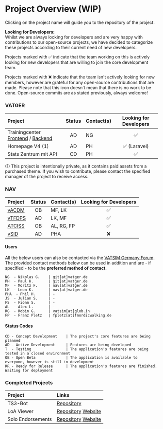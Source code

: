 <!-- START LINKS (these can be referenced in the document) -->

[VSID]: https://github.com/vatger/vsid
[VACDM]: https://github.com/vACDM
[VTFDPS]: https://github.com/vtfdps
[TCF]: https://github.com/vatger/trainingcenter-frontend
[TCB]: https://github.com/vatger/trainingcenter-backend
[ATCISS]: https://github.com/vatger/atciss

<!-- END LINKS -->

# Project Overview (WIP)

Clicking on the project name will guide you to the repository of the project.

**Looking for Developers:** <br/>
Whilst we are always looking for developers and are very happy with contributions to our open-source projects, we have
decided to categorize these projects according to their current need of new developers.

Projects marked with ✅ indicate
that the team working on this is actively looking for new developers that are willing to join the core development team.

Projects marked with ❌ indicate that the team isn't actively looking for new members, however are grateful for any open-source
contributions that are made. Please note that this icon doesn't mean that there is no work to be done. Open-source commits are
as stated previously, always welcome!

### VATGER

| Project                                         | Status | Contact(s) | Looking for Developers |
| :---------------------------------------------- | :----: | :--------- | :--------------------: |
| Trainingcenter [Frontend][TCF] / [Backend][TCB] |   AD   | NG         |           ✅           |
| Homepage V4 (1)                                 |   AD   | PH         |      ✅ (Laravel)      |
| Stats Zentrum mit API                           |   CD   | PH         |           ✅           |

(1) This project is intentionally private, as it contains paid assets from a purchased theme.
If you wish to contribute, please contact the specified manager of the project to receive access.

<!-- ### ATC Training Department

| Project               | Status | Contact(s) | Looking for Developers |
| :-------------------- | :----: | :--------- | :--------------------: | -->

### NAV

| Project          | Status | Contact(s) | Looking for Developers |
| :--------------- | :----: | :--------- | :--------------------: |
| [vACDM][VACDM]   |   OB   | MF, LK     |           ✅           |
| [vTFDPS][VTFDPS] |   AD   | LK, MF     |           ✅           |
| [ATCISS][ATCISS] |   OB   | AL, RG, FP |           ✅           |
| [vSID][VSID]     |   AD   | PHA        |           ❌           |

<!-- ### Event

| Project      | Status | Contact(s) | Looking for Developers |
| :----------- | :----: | :--------- | :--------------------: | -->

#### Users

All the below users can also be contacted via the [VATSIM Germany Forum](https://board.vatsim-germany.org).
The provided contact methods below can be used in addition and are - if specified - to be the **preferred method of contact**.

```
NG  - Nikolas G.    | git[at]vatger.de
PH  - Paul H.       | git[at]vatger.de
MF  - Moritz F.     | nav[at]vatger.de
LK  - Leon K.       | nav[at]vatger.de
PHA  - Phil H.      | -
JS  - Julian S.     | -
FS  - Fionn S.      | -
AL  - Alex L.       | -
RG  - Robin G.      | vatsim[at]glob.in
FP  - Franz Pletz   | fpletz[at]fnordicwalking.de
```

#### Status Codes

```
CD - Concept Development    | The project's core features are being planned
AD - Active Development     | Features are being developed
T  - Testing                | The application's features are being tested in a closed environment
OB - Open Beta              | The application is available to everyone, however is still in development
RR - Ready for Release      | The application's features are finished. Waiting for deployment
```

### Completed Projects

| Project           | Links                                                                                                |
| :---------------- | :--------------------------------------------------------------------------------------------------- |
| TS3-Bot           | [Repository](https://github.com/vatger/teamspeak-station-bot)                                        |
| LoA Viewer        | [Repository](https://github.com/vatger/loa-viewer) [Website](https://loa.vatsim-germany.org)         |
| Solo Endorsements | [Repository](https://github.com/vatger/solo-endorsements) [Website](https://solo.vatsim-germany.org) |
